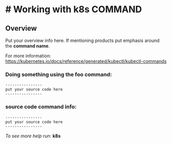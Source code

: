 # # Working with k8s COMMAND

## Overview

Put your overview info here. If mentioning products put emphasis around the **command name**.<br>

For more information:
https://kubernetes.io/docs/reference/generated/kubectl/kubectl-commands

### Doing something using the foo command:
```
----------------
put your source code here
----------------
```

### source code command info:
```
----------------
put your source code here
----------------
```

_To see more help run:_
**k8s**